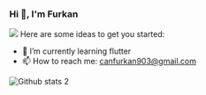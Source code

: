 ### Hi 👋, I'm Furkan




<img src="https://c.tenor.com/wYnHeDIp24oAAAAC/kod-yazın-yazılım-yapın.gif" width="auto">
Here are some ideas to get you started:

 - 🌱 I’m currently learning flutter
 - 📫 How to reach me: canfurkan903@gmail.com



![Github stats 2](https://github-readme-stats.vercel.app/api?username=furkancan2107&show_icons=true&theme=radical)


